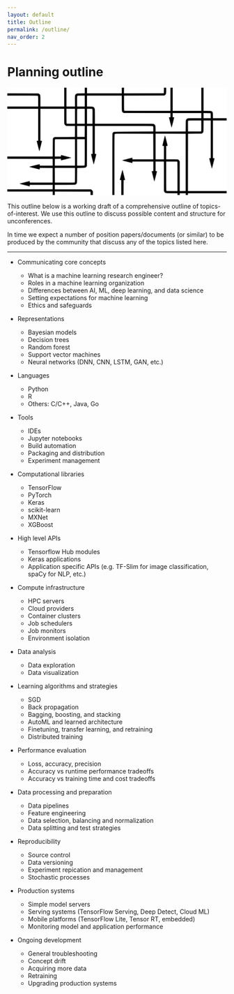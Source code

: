 ```yaml
---
layout: default
title: Outline
permalink: /outline/
nav_order: 2
---
```


# Planning outline

![](/assets/images/plan.svg)

This outline below is a working draft of a comprehensive outline of
topics-of-interest. We use this outline to discuss possible content
and structure for unconferences.

In time we expect a number of position papers/documents (or similar)
to be produced by the community that discuss any of the topics listed
here.

---

- Communicating core concepts
  - What is a machine learning research engineer?
  - Roles in a machine learning organization
  - Differences between AI, ML, deep learning, and data science
  - Setting expectations for machine learning
  - Ethics and safeguards

- Representations
  - Bayesian models
  - Decision trees
  - Random forest
  - Support vector machines
  - Neural networks (DNN, CNN, LSTM, GAN, etc.)

- Languages
  - Python
  - R
  - Others: C/C++, Java, Go

- Tools
  - IDEs
  - Jupyter notebooks
  - Build automation
  - Packaging and distribution
  - Experiment management

- Computational libraries
  - TensorFlow
  - PyTorch
  - Keras
  - scikit-learn
  - MXNet
  - XGBoost

- High level APIs
  - Tensorflow Hub modules
  - Keras applications
  - Application specific APIs (e.g. TF-Slim for image classification,
    spaCy for NLP, etc.)

- Compute infrastructure
  - HPC servers
  - Cloud providers
  - Container clusters
  - Job schedulers
  - Job monitors
  - Environment isolation

- Data analysis
  - Data exploration
  - Data visualization

- Learning algorithms and strategies
  - SGD
  - Back propagation
  - Bagging, boosting, and stacking
  - AutoML and learned architecture
  - Finetuning, transfer learning, and retraining
  - Distributed training

- Performance evaluation
  - Loss, accuracy, precision
  - Accuracy vs runtime performance tradeoffs
  - Accuracy vs training time and cost tradeoffs

- Data processing and preparation
  - Data pipelines
  - Feature engineering
  - Data selection, balancing and normalization
  - Data splitting and test strategies

- Reproducibility
  - Source control
  - Data versioning
  - Experiment repication and management
  - Stochastic processes

- Production systems
  - Simple model servers
  - Serving systems (TensorFlow Serving, Deep Detect, Cloud ML)
  - Mobile platforms (TensorFlow Lite, Tensor RT, embedded)
  - Monitoring model and application performance

- Ongoing development
  - General troubleshooting
  - Concept drift
  - Acquiring more data
  - Retraining
  - Upgrading production systems
